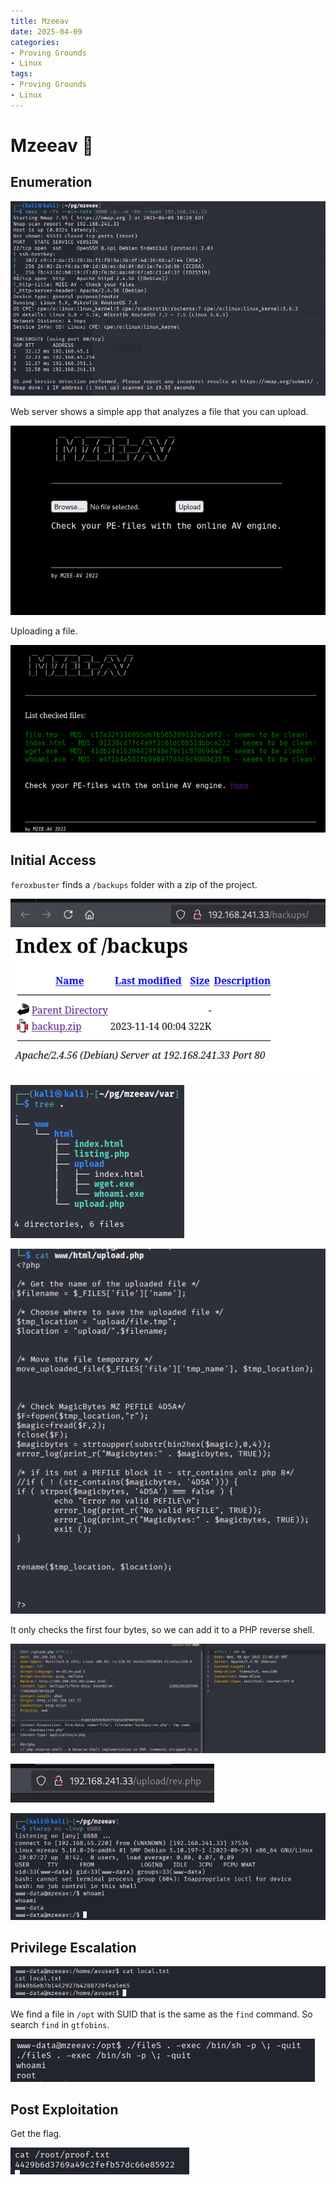 ```yaml
---
title: Mzeeav
date: 2025-04-09
categories:
- Proving Grounds
- Linux
tags:
- Proving Grounds
- Linux
---
```


# Mzeeav 🔸
<!-- more -->

## Enumeration

![](../assets/Pasted%20image%2020250409163021.png)

Web server shows a simple app that analyzes a file that you can upload.

![](../assets/Pasted%20image%2020250409234009.png)

Uploading a file.

![](../assets/Pasted%20image%2020250409234033.png)

## Initial Access

`feroxbuster` finds a `/backups` folder with a zip of the project.

![](../assets/Pasted%20image%2020250409234303.png)

![](../assets/Pasted%20image%2020250409234314.png)

![](../assets/Pasted%20image%2020250409234349.png)

It only checks the first four bytes, so we can add it to a PHP reverse shell.

![](../assets/Pasted%20image%2020250410010837.png)

![](../assets/Pasted%20image%2020250410010855.png)

![](../assets/Pasted%20image%2020250410010905.png)

## Privilege Escalation

![](../assets/Pasted%20image%2020250410011000.png)

We find a file in `/opt` with SUID that is the same as the `find` command. So search `find` in `gtfobins`.

![](../assets/Pasted%20image%2020250410024853.png)

## Post Exploitation

Get the flag.

![](../assets/Pasted%20image%2020250410024920.png)
